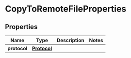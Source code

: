 # CopyToRemoteFileProperties

## Properties
Name | Type | Description | Notes
------------ | ------------- | ------------- | -------------
**protocol** | [**Protocol**](Protocol.md) |  | 
